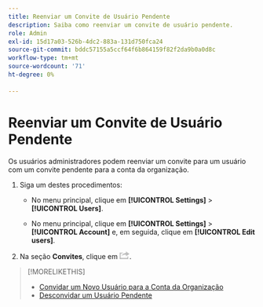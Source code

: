 ```yaml
---
title: Reenviar um Convite de Usuário Pendente
description: Saiba como reenviar um convite de usuário pendente.
role: Admin
exl-id: 15d17a03-526b-4dc2-883a-131d750fca24
source-git-commit: bddc57155a5ccf64f6b864159f82f2da9b0a0d8c
workflow-type: tm+mt
source-wordcount: '71'
ht-degree: 0%

---
```


# Reenviar um Convite de Usuário Pendente

Os usuários administradores podem reenviar um convite para um usuário com um convite pendente para a conta da organização.

1. Siga um destes procedimentos:

   * No menu principal, clique em **[!UICONTROL Settings]** > **[!UICONTROL Users]**.

   * No menu principal, clique em **[!UICONTROL Settings]** > **[!UICONTROL Account]** e, em seguida, clique em **[!UICONTROL Edit users]**.

1. Na seção **Convites**, clique em ![Reenviar](/help/dsp/assets/resend.png).

>[!MORELIKETHIS]
>
>* [Convidar um Novo Usuário para a Conta da Organização](user-invite.md)
>* [Desconvidar um Usuário Pendente](user-uninvite.md)

<!-- >* [Edit User Permissions or Delete a User](user-edit.md) -->
